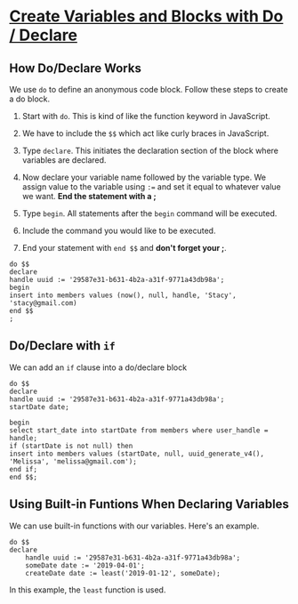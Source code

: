 # [Create Variables and Blocks with Do / Declare](https://egghead.io/lessons/postgresql-create-variables-and-blocks-with-do-declare)

## How Do/Declare Works


We use `do` to define an anonymous code block. Follow these steps to create a do block.

1. Start with `do`. This is kind of like the function keyword in JavaScript.

2. We have to include the `$$` which act like curly braces in JavaScript.

3. Type `declare`. This initiates the declaration section of the block where variables are declared.

4. Now declare your variable name followed by the variable type. We assign value to the variable using `:=` and set it equal to whatever value we want. **End the statement with a ;**

5. Type `begin`. All statements after the `begin` command will be executed.

6. Include the command you would like to be executed.

7. End your statement with `end $$` and **don't forget your ;**.


```postgres
do $$
declare
handle uuid := '29587e31-b631-4b2a-a31f-9771a43db98a';
begin
insert into members values (now(), null, handle, 'Stacy', 'stacy@gmail.com)
end $$
;
```

## Do/Declare with `if`

We can add an `if` clause into a do/declare block

```postgres
do $$
declare
handle uuid := '29587e31-b631-4b2a-a31f-9771a43db98a';
startDate date;

begin
select start_date into startDate from members where user_handle = handle;
if (startDate is not null) then
insert into members values (startDate, null, uuid_generate_v4(), 'Melissa', 'melissa@gmail.com');
end if;
end $$;
```

## Using Built-in Funtions When Declaring Variables

We can use built-in functions with our variables. Here's an example.

```postgres
do $$
declare
    handle uuid := '29587e31-b631-4b2a-a31f-9771a43db98a';
    someDate date := '2019-04-01';
    createDate date := least('2019-01-12', someDate);
```

In this example, the `least` function is used.
